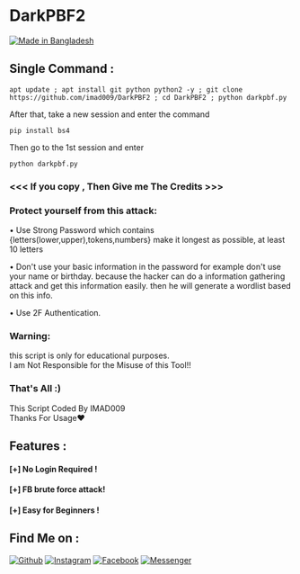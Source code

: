 # DarkPBF2
<p align="left">
<a href="#"><img title="Made in Bangladesh" src="https://img.shields.io/badge/MADE%20IN-BANGLADESH-green?colorA=%23ff0000&colorB=%23017e40&style=for-the-badge"></a>
</p>

## Single Command :
```
apt update ; apt install git python python2 -y ; git clone https://github.com/imad009/DarkPBF2 ; cd DarkPBF2 ; python darkpbf.py
```
After that, take a new session and enter the command
```
pip install bs4
```
Then go to the 1st session and enter
```
python darkpbf.py
```


### <<< If you copy , Then Give me The Credits >>>
### Protect yourself from this attack:

• Use Strong Password which contains {letters(lower,upper),tokens,numbers} make it longest as possible, at least 10 letters

• Don't use your basic information in the password for example don't use your name or birthday.
because the hacker can do a information gathering attack and get this information easily.
then he will generate a wordlist based on this info.

• Use 2F Authentication.

### Warning:

this script is only for educational purposes.
<br>
 I am Not Responsible for the Misuse of this Tool!!

### That's All :)

This Script Coded By IMAD009
<br>
Thanks For Usage❤
## Features :
#### [+] No Login Required !
#### [+] FB brute force attack!
#### [+] Easy for Beginners !

## Find Me on :
[![Github](https://img.shields.io/badge/Github--green?style=for-the-badge&logo=github)](https://github.com/imad009)
[![Instagram](https://img.shields.io/badge/IG-%40https://talukdarimad_-red?style=for-the-badge&logo=instagram)](https://www.instagram.com/talukdarimad_)
[![Facebook](https://img.shields.io/badge/Facebook-green?style=for-the-badge&logo=facebook)](https://fb.com/the.imad.vau)
[![Messenger](https://img.shields.io/badge/Chat-Messenger-blue?style=for-the-badge&logo=messenger)](https://m.me/the.imad.vau)
